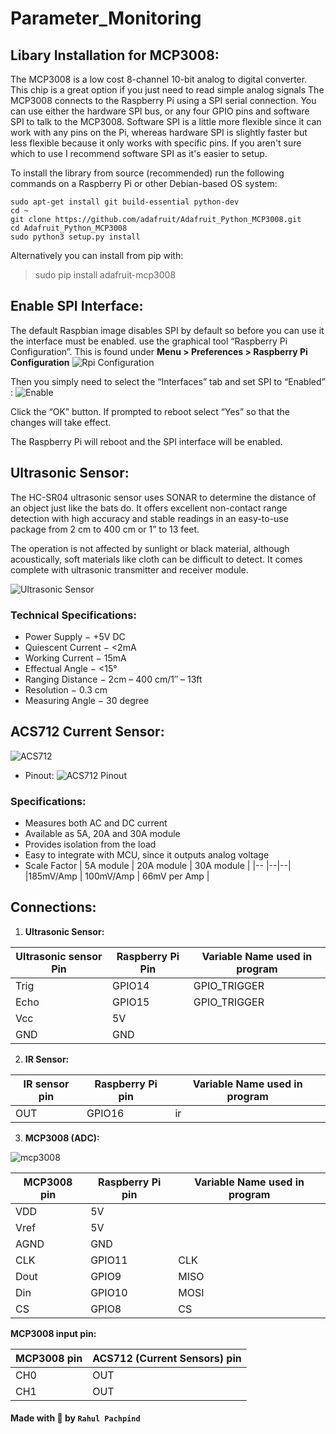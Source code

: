 # Parameter_Monitoring

## Libary Installation for MCP3008:

 The MCP3008 is a low cost 8-channel 10-bit analog to digital converter. This chip is a great option if you just need to read simple analog signals
 The MCP3008 connects to the Raspberry Pi using a SPI serial connection. You can use either the hardware SPI bus, or any four GPIO pins and software 
 SPI to talk to the MCP3008.  Software SPI is a little more flexible since it can work with any pins on the Pi, whereas hardware SPI is slightly 
 faster but less flexible because it only works with specific pins.  If you aren't sure which to use I recommend software SPI as it's easier to setup.
 
To install the library from source (recommended) run the following commands on a Raspberry Pi or other Debian-based OS system:
```
sudo apt-get install git build-essential python-dev
cd ~
git clone https://github.com/adafruit/Adafruit_Python_MCP3008.git
cd Adafruit_Python_MCP3008
sudo python3 setup.py install
```
Alternatively you can install from pip with:
>sudo pip install adafruit-mcp3008

 ## Enable SPI Interface:
 The default Raspbian image disables SPI by default so before you can use it the interface must be enabled.
 use the graphical tool “Raspberry Pi Configuration”. This is found under **Menu > Preferences > Raspberry Pi Configuration**
 ![Rpi Configuration](https://github.com/RahulP5/Parameter_Monitoring/blob/main/resourse/rpi_config.jpg)
 
 Then you simply need to select the “Interfaces” tab and set SPI to “Enabled” :
 ![Enable](https://github.com/RahulP5/Parameter_Monitoring/blob/main/resourse/enable.png)
 
 Click the “OK” button. If prompted to reboot select “Yes” so that the changes will take effect.
 
 The Raspberry Pi will reboot and the SPI interface will be enabled.
 
## Ultrasonic Sensor:
The HC-SR04 ultrasonic sensor uses SONAR to determine the distance of an object just like the bats do. It offers excellent non-contact range detection with high accuracy and stable readings in an easy-to-use package from 2 cm to 400 cm or 1” to 13 feet.

The operation is not affected by sunlight or black material, although acoustically, soft materials like cloth can be difficult to detect. It comes complete with ultrasonic transmitter and receiver module.

![Ultrasonic Sensor](https://github.com/RahulP5/Parameter_Monitoring/blob/main/resourse/ultrasonic_sensor.jpg)

### Technical Specifications:
* Power Supply − +5V DC
* Quiescent Current − <2mA
* Working Current − 15mA
* Effectual Angle − <15°
* Ranging Distance − 2cm – 400 cm/1″ – 13ft
* Resolution − 0.3 cm
* Measuring Angle − 30 degree

## ACS712 Current Sensor:
![ACS712](https://github.com/RahulP5/Parameter_Monitoring/blob/main/resourse/ACS712-Current-Sensor-Module.jpg)

* Pinout:
![ACS712 Pinout](https://github.com/RahulP5/Parameter_Monitoring/blob/main/resourse/ACS712-Current-Sensor-Pinout.png)

### Specifications:
* Measures both AC and DC current
* Available as 5A, 20A and 30A module
* Provides isolation from the load
* Easy to integrate with MCU, since it outputs analog voltage
* Scale Factor
| 5A module | 20A module | 30A module |
|-- |--|--|
|185mV/Amp | 100mV/Amp | 66mV per Amp |



## Connections:
1. **Ultrasonic Sensor:**

  | Ultrasonic sensor Pin| Raspberry Pi Pin| Variable Name used in program|
  |----------------------|-----------------|-----------------------------|
  | Trig | GPIO14|GPIO_TRIGGER|
  | Echo | GPIO15|GPIO_TRIGGER|
  | Vcc | 5V | |
  | GND | GND | |
  
2. **IR Sensor:**
  
  | IR sensor pin | Raspberry Pi pin | Variable Name used in program|
  |------------|-------|-----------|
  | OUT | GPIO16 | ir |
  
3. **MCP3008 (ADC):**

![mcp3008](https://github.com/RahulP5/Parameter_Monitoring/blob/main/resourse/mcp3008pin.gif)

  | MCP3008 pin | Raspberry Pi pin | Variable Name used in program|
  |--|--|--|
  | VDD | 5V | |
  | Vref | 5V | |
  |AGND | GND | |
  | CLK | GPIO11 | CLK |
  | Dout | GPIO9 | MISO |
  | Din | GPIO10 | MOSI |
  | CS | GPIO8 | CS |
  
  **MCP3008 input pin:**
  
  | MCP3008 pin | ACS712 (Current Sensors) pin |
  |----|---|
  | CH0 | OUT |
  | CH1 | OUT |
 
 
#### Made with :yellow_heart: by `Rahul Pachpind`
